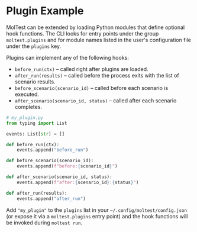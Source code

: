 # Plugin Example

MolTest can be extended by loading Python modules that define optional hook functions.
The CLI looks for entry points under the group `moltest.plugins` and for module
names listed in the user's configuration file under the `plugins` key.

Plugins can implement any of the following hooks:

- `before_run(ctx)` – called right after plugins are loaded.
- `after_run(results)` – called before the process exits with the list of scenario results.
- `before_scenario(scenario_id)` – called before each scenario is executed.
- `after_scenario(scenario_id, status)` – called after each scenario completes.

```python
# my_plugin.py
from typing import List

events: List[str] = []

def before_run(ctx):
    events.append("before_run")

def before_scenario(scenario_id):
    events.append(f"before:{scenario_id}")

def after_scenario(scenario_id, status):
    events.append(f"after:{scenario_id}:{status}")

def after_run(results):
    events.append("after_run")
```

Add `"my_plugin"` to the `plugins` list in your `~/.config/moltest/config.json`
(or expose it via a `moltest.plugins` entry point) and the hook functions will be
invoked during `moltest run`.
